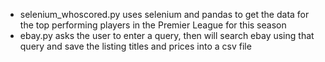 * selenium_whoscored.py uses selenium and pandas to get the data for the top performing players in the Premier League for this season
* ebay.py asks the user to enter a query, then will search ebay using that query and save the listing titles and prices into a csv file
